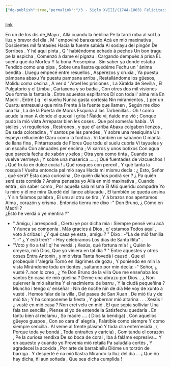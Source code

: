 ```yaml
---
{"dg-publish":true,"permalink":"/3 - Siglo XVIII/(1744-1803) Felicitación d'unos díes/","tags":["#Siglo_18","central","Bruno_Cepeda","escrito","Villaviciosa","poema"]}
---
```


[link](https://asturies.com/cavedaynava/felici.txt)

En un de los dis de_Mayu ,
Allá cuandu la ñeblina 
Pe la tardi roba al sol
La lluz y bravor del día ,
M ' empoviné baraxando 
Acá en mió maxinativa ,
Doscientes mil fantasíes 
Hacia la fuente sabida
Al soslayu del pingón
De Sorribes . Y hé aqui pinta ,
Q ' habiéndome echado á pechos 
Un bon tragu pe la espicha ,
Comenzó á dame el pigazu .
Cargando dempués á prisa
EL sueñu que da Morfeu 
Y la bona Proserpina . 
Sin saber ya donde estaba
Tendido como una pipa , 
Sobre una llastra quedéme
Fechu un ' ánima bendita .
  Lluegu empecé entre resuellos ,
Asperezos y cruxía ,
Ya puestu pámpana abaxu
Ya puestu pampana arriba ,
Restallándome los güesos,
Molidu coma cecina ,
A ver d ' Arxel les prisiones ,
La Xiralda de Sevilla ,
El Pulgatorio y el Limbu ,
Cartaxena y so badía ,
Con otres dos mil visiones
Que forma la fantasía .
  Entre aquestos espilfarros
Dí con toda l' alma mía
En Madril . Entré ( q ' el sueñu
Nunca gasta cortesía 
Nin miramientos , ) per un
Cuartu entresuelu que mira
Frente á la fuente que llamen ,
Según me dixo una tía ,
La de la Puerta de Moros
Esquina á las Tarbenillas .
Oh ! como acude la man 
A donde el quexal i grita ! 
Ñaide vi, ñaide me vió ;
Conque pudo la mió vista
Arreparar bien les coses .
Que pol someráu había .
Vi sielles , vi requilorios ,
Restrones , y que d' arriba 
Abaxu colgaben llenzos ,
De seda coloradina ,
Y santos pe les paredes ,
Y sobre una mesiquina 
Un espeyu relluciente
Claru como la fontica . 
Vi también un sabanón 
O manta de llana fina ,
Pintarraxada de Flores 
Que todu el suelu cubría
Vi tayueles y un escañu
Con almuades per encima ;
Vi xarros y unos botixos
Con agua que parecía 
fechu de xabón y xelos ;
Otra yera como tinta ,
Cuando se vuelve vermeya ;
Y sobre una maserica ..... 
¡ Qué fuentades de vizcuechos !
¡ Qué fruta en dulce cocía !
¡ Qué rosques con perexil ,
Y qué tanta la rosquía !
Vueltu entoncia pal mió sayu
Hacia mi mismu decía :
¿ Esto, Señor , qué será? 
Esta casa curiosina ,
De quién diaños podrá ser ? 
¿ Pa quién será esta comida ?
Ansina pensaba yo 
Allá en mió maxinativa ,
Cuando entra , sin saber como ,
Por aquella sala misma 
El Mió queridu compadre 
Yo lu miro y él me mira
Quedé del llance ablucadu ,
El también se queda ansina ,
Y sin falamos palabra ,
El unu al otru se tira , 
Y á brazos nos apertamos
Alma , corazón y crisma .
Entoncia tienru me dixo 
-" Don Bruno, ¿ Cómo en Madril ?  
¿Esto he verdá ó ye mentira ?"
- " Amigu, i arrespondí ,
Ciertu ye por dicha mía :
Siempre pensé velu acá
Y ñunca se componía .
Más gracies á Dios , q' estamos
Todos aquí , voto á cribas !
¿Y qué casa ye esta , amigu ? "
Dixo : -"La de mió familia ".
-" ¿ Y esti tren?" - Hoy celebramos
Los dias de Santa Rita" .
- "Voto y ño a tal ! q' he verdá.
¡ Xesús, qué fortuna mía !
¿ Quién lo creyera, mió Dios,
Que yo viniera en tal día ? "
Entre aquestes y otres coses
Entra Antonín , y mió vista
Tanta ñovedá i causó ,
Que el probequín l 'alegría
Tornó en llágrimes de gozu ,
Y poniendo en min la vista
Mirándome todu en tientes ,
saltando por min decía:
-" Señor, ¿ vusté ?..non lo creo ,
¿ Ye Don Bruno de la villa
Que me enseñaba los santos
En casa de mió güelina ?
Deme una abrazu por Dios...
¿ Non quierver la mió altarina
Y el nacimientu de barru ,
Y la ciudá pequeñina ?
Muncho i tengo q' enseñar ;
Nin de noche nin de día
Me voy de xunto a vusté .
Hemos falar de la villa ,
Del paseu de San Xuan ,
De mió tíu y de mió tía ;
Y ha componeme la fiesta , 
Y gobernar mió altarina . . .
Xesús ! ¿ vusté en mió casa ?
Non creí velu en mió .
  El que sepia solliviar
Una fala tan sencilla ,
Piense si yo de entendella 
Satisfechu quedaría .
En tantu bien al reclamu ,
So madre .... ( Dios la bendiga) ,
Con aquellos güeyos guapos , 
Con so cara d' alegría ,
Falatible como siempre 
Y como siempre sencilla .
Al veme al frente plasmó 
Y toda clla enternecida ,
( Porque toda ye bondá ,
 Toda entrañes y caricia) ,
Gomitandu el corazón , 
Pe la curiosa rendixa
De so boca de coral ,
Iba á faláme expresiva...
Y en aquesto y cuando yo
Prevenía mió retaíla
Pa saludála cortés ,
Y agradecei la acoxida ,
Por arte de barrabiellu
Dióme un torzón de barriga .
Y desperté é na mió llastra 
Mirando la lluz del día ...
¡ Que ño hay dicha, ñi aun soñada ,
Que sea dicha cumplida !